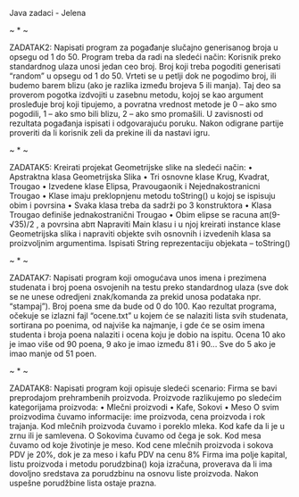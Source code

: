Java zadaci - Jelena

~ * ~

ZADATAK2: Napisati program za pogađanje slučajno generisanog broja u opsegu od 1 do 50.
Program treba da radi na sledeći način: Korisnik preko standardnog ulaza unosi jedan ceo broj. 
Broj koji treba pogoditi generisati “random” u opsegu od 1 do 50.
Vrteti se u petlji dok ne pogodimo broj, ili budemo barem blizu (ako je razlika između brojeva 5 ili manja).
Taj deo sa proverom pogotka izdvojiti u zasebnu metodu, kojoj se kao argument prosleđuje broj koji tipujemo, 
a povratna vrednost metode je 0 – ako smo pogodili, 1 – ako smo bili blizu, 2 – ako smo promašili.
U zavisnosti od rezultata pogađanja ispisati i odgovarajuću poruku. 
Nakon odigrane partije proveriti da li korisnik zeli da prekine ili da nastavi igru. 

~ * ~

ZADATAK5: Kreirati projekat Geometrijske slike na sledeći način:
•        Apstraktna klasa Geometrijska Slika
•        Tri osnovne klase Krug, Kvadrat, Trougao
•        Izvedene klase Elipsa, Pravougaonik i Nejednakostranicni Trougao 
•        Klase imaju preklopnjenu metodu toString() u kojoj se ispisuju obim i povrsina
•        Svaka klasa treba da sadrži po 3 konstruktora
•        Klasa Trougao definiše jednakostranični Trougao
•        Obim elipse se racuna aπ(9-√35)/2 , a povrsina abπ
Napraviti Main klasu i u njoj kreirati instance klase Geometrijska slika i napraviti objekte svih osnovnih i 
izvedenih klasa sa proizvoljnim argumentima. Ispisati String reprezentaciju objekata – toString()

~ * ~

ZADATAK7: Napisati program koji omogućava unos imena i prezimena studenata i broj poena osvojenih na testu preko 
standardnog ulaza (sve dok se ne unese odredjeni znak/komanda za prekid unosa podataka npr. “stampaj”).
Broj poena sme da bude od 0 do 100.
Kao rezultat programa, očekuje se izlazni fajl “ocene.txt” u kojem će se nalaziti lista svih studenata, sortirana 
po poenima, od najviše ka najmanje, i gde će se osim imena studenta i broja poena nalaziti i ocena koju je dobio na ispitu.
Ocena 10 ako je imao više od 90 poena, 9 ako je imao između 81 i 90... Sve do 5 ako je imao manje od 51 poen.
 
~ * ~ 

ZADATAK8: Napisati program koji opisuje sledeći scenario:
Firma se bavi preprodajom prehrambenih proizvoda. Proizvode razlikujemo po sledećim kategorijama proizvoda:
•             Mlečni proizvodi
•             Kafe, Sokovi
•             Meso
O svim proizvodima čuvamo informacije: ime proizvoda, cena proizvoda i rok trajanja.
Kod mlečnih proizvoda čuvamo i poreklo mleka.
Kod kafe da li je u zrnu ili je samlevena.
O Sokovima čuvamo od čega je sok.
Kod mesa čuvamo od koje životinje je meso.
Kod cene mlečnih proizvoda i sokova PDV je 20%, dok je za meso i kafu PDV na cenu 8%
Firma ima polje kapital, listu proizvoda i metodu porudzbina() koja izračuna, proverava da li ima dovoljno sredstava 
za porudzbinu na osnovu liste proizvoda. Nakon uspešne porudžbine lista ostaje prazna.
